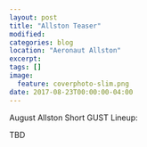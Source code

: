 ```yaml
---
layout: post
title: "Allston Teaser"
modified:
categories: blog
location: "Aeronaut Allston"
excerpt:
tags: []
image:
  feature: coverphoto-slim.png
date: 2017-08-23T00:00:00-04:00
---
```


August Allston Short GUST Lineup: 

TBD
